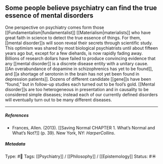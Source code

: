 ## Some people believe psychiatry can find the true essence of mental disorders # 

One perspective on psychiatry comes form those [[Fundamentalism|fundamentalist]] [[Materialism|materialists]] who have great faith in science to detect the true essence of things. For them, [[mental disorder]]s will soon reveal their secrets through scientific study. This optimism was shared by most biological psychiatrists until about fifteen years ago but, except for a few diehards, is now rapidly fading away. Billions of research dollars have failed to produce convincing evidence that any [[mental disorder]] is a discrete disease entity with a unitary cause. [[An overabundance of dopamine in schizophrenics has yet to be found]], and [[a shortage of serotonin in the brain has not yet been found in depression patients]]. Dozens of different candidate [[gene]]s have been “found,” but in follow-up studies each turned out to be fool’s gold. [[Mental disorder]]s are too heterogeneous in presentation and in causality to be considered simple diseases; instead each of our currently defined disorders will eventually turn out to be many different diseases.

___

##### References

- Frances, Allen. (2013). [[Saving Normal CHAPTER 1. What’s Normal and What’s Not?]] (p. 39). New York, NY: _HarperCollins_.

##### Metadata

Type: #🔴 
Tags: [[Psychiatry]] / [[Philosophy]] / [[Epistemology]] 
Status: #☀️ 